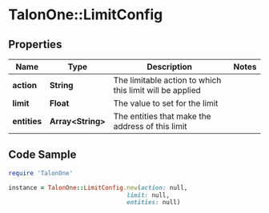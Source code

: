 # TalonOne::LimitConfig

## Properties

Name | Type | Description | Notes
------------ | ------------- | ------------- | -------------
**action** | **String** | The limitable action to which this limit will be applied | 
**limit** | **Float** | The value to set for the limit | 
**entities** | **Array&lt;String&gt;** | The entities that make the address of this limit | 

## Code Sample

```ruby
require 'TalonOne'

instance = TalonOne::LimitConfig.new(action: null,
                                 limit: null,
                                 entities: null)
```


